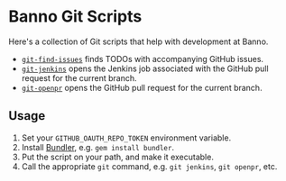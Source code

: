# Banno Git Scripts

Here's a collection of Git scripts that help with development at Banno.

* [`git-find-issues`](git-find-issues) finds TODOs with accompanying GitHub issues.
* [`git-jenkins`](git-jenkins) opens the Jenkins job associated with the GitHub pull request for the current branch.
* [`git-openpr`](git-openpr) opens the GitHub pull request for the current branch.

## Usage

1. Set your `GITHUB_OAUTH_REPO_TOKEN` environment variable.
2. Install [Bundler](https://bundler.io/), e.g. `gem install bundler`.
3. Put the script on your path, and make it executable.
4. Call the appropriate `git` command, e.g. `git jenkins`, `git openpr`, etc.
